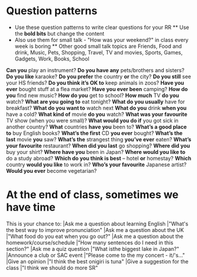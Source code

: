 # Question patterns
* Use these question patterns to write clear questions for your RR
** Use the __bold bits__ but change the content
* Also use them for small talk - "How was your weekend?" in class every week is boring
** Other good small talk topics are Friends, Food and drink, Music, Pets, Shopping, Travel, TV and movies, Sports, Games, Gadgets, Work, Books, School

__Can you__ play an instrument?
__Do you have any__ pets/brothers and sisters?
__Do you like__ karaoke?
__Do you prefer__ the country __or__ the city?
__Do you still__ see your HS friends?
__Do you think it’s OK to__ keep animals in zoos?
__Have you ever__ bought stuff at a flea market?
__Have you ever been__ camping?
__How do you__ find new music? __How do you__ get to school?
__How much__ TV __do you__ watch?
__What are you going to__ eat tonight?
__What do you usually__ have for breakfast?
__What do you want to__ watch next
__What do you__ drink __when you__ have a cold?
__What kind of__ movie __do you__ watch?
__What was your favourite__ TV show   (when you were small)?
__What would you do if__ you got sick in another country?
__What__ countries __have you__ been to?
__What’s a good place to__ buy English books?
__What’s the first__ CD __you ever__ bought?
__What’s the last__ movie __you__ saw?
__What’s the__ strangest thing __you’ve ever__ eaten?
__What’s your favourite__ restaurant?
__When did you last__ go shopping?
__Where did you__ buy your shirt?
__Where have you__ been in Japan?
__Where would you like to__  do a study abroad?
__Which do you think is best__ – hotel __or__ homestay?
__Which__ country __would you like__ to work in?
__Who’s your favourite__ Japanese artist?
__Would you ever__ become vegetarian?

# At the end of class, sometimes we have time
This is your chance to:
|Ask me a question about learning English                |"What's the best way to improve pronunciation"
|Ask me a question about the UK                          |"What food do you eat when you go out?"
|Ask me a question about the homework/course/schedule    |"How many sentences do I need in this section?"
|Ask me a quiz question                                  |"What isthe biggest lake in Japan?" 
|Announce a club or SAC event                            |"Please come to the my concert - it/'s..."
|Give an opinion                                         |"I think the best onigiri is tuna"
|Give a suggestion for the class                         |"I think we should do more SR"
